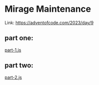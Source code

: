 # Mirage Maintenance

Link: https://adventofcode.com/2023/day/9

## part one:
[part-1.js](part-1.js)

## part two:
[part-2.js](part-2.js)
